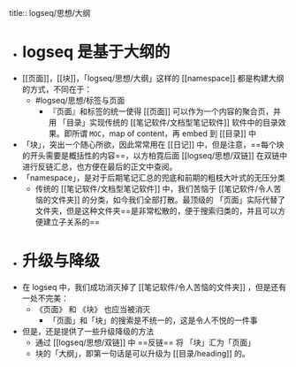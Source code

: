 title:: logseq/思想/大纲

- # logseq 是基于大纲的
- [[页面]]，[[块]]，「logseq/思想/大纲」这样的 [[namespace]] 都是构建大纲的方式，不同在于：
	- #logseq/思想/标签与页面
		- 『页面』和标签的统一使得 [[页面]] 可以作为一个内容的聚合页，并用 「目录」实现传统的 [[笔记软件/文档型笔记软件]]  软件中的目录效果。即所谓 `MOC`，map of content，再 embed 到 [[目录]] 中
- 「块」，突出一个随心所欲，因此常常用在 [[日记]] 中，但是注意，==每个块的开头需要是概括性的内容==，以方柏霓后面 [[logseq/思想/双链]] 在双链中进行反链汇总，也方便在最后的正文中查阅。
- 「namespace」，是对于后期笔记汇总的兜底和前期的粗枝大叶式的无压分类
	- 传统的 [[笔记软件/文档型笔记软件]] 中，我们苦恼于 [[笔记软件/令人苦恼的文件夹]] 的分类，如今我们全部打散。最顶级的 「页面」实际代替了文件夹，但是这种文件夹==是非常松散的，便于搜索归类的，并且可以方便建立子关系的==
- # 升级与降级
- 在 logseq 中，我们成功消灭掉了 [[笔记软件/令人苦恼的文件夹]] ，但是还有一处不完美：
	- 《页面》 和 《块》 也应当被消灭
		- 「页面」和「块」的搜索是不统一的，这是令人不悦的一件事
- 但是，还是提供了一些升级降级的方法
	- 通过 [[logseq/思想/双链]] 中 ==反链== 将 「块」汇为「页面」
	- 块的「大纲」，即第一句话是可以升级为 [[目录/heading]] 的。